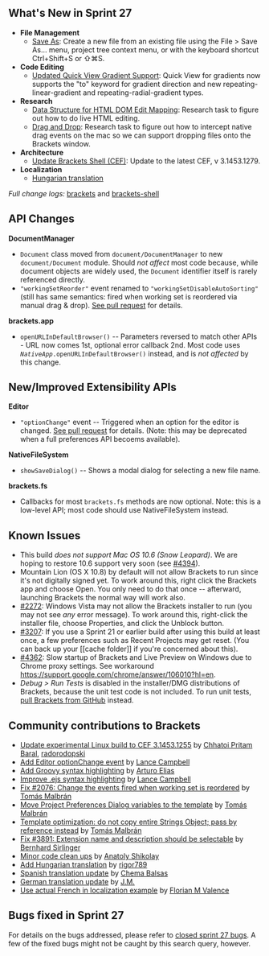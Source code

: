 What's New in Sprint 27
-----------------------
* **File Management**
    * [Save As](https://trello.com/c/wxmFpxW3): Create a new file from an existing file using the File > Save As… menu, project tree context menu, or with the keyboard shortcut Ctrl+Shift+S or ⇧⌘S.
* **Code Editing**
    * [Updated Quick View Gradient Support](https://github.com/brackets-cont/brackets/issues/3458): Quick View for gradients now supports the "to" keyword for gradient direction and new repeating-linear-gradient and repeating-radial-gradient types.
* **Research**
    * [Data Structure for HTML DOM Edit Mapping](https://trello.com/c/lGIOrElQ): Research task to figure out how to do live HTML editing. 
    * [Drag and Drop](https://trello.com/c/PDyKD95J): Research task to figure out how to intercept native drag events on the mac so we can support dropping files onto the Brackets window. 
* **Architecture**
    * [Update Brackets Shell (CEF)](https://trello.com/c/YQlER69q): Update to the latest CEF, v 3.1453.1279.
* **Localization**
    * [Hungarian translation](https://github.com/brackets-cont/brackets/pull/4282)

_Full change logs:_ [brackets](https://github.com/brackets-cont/brackets/compare/sprint-26...sprint-27#commits_bucket) and [brackets-shell](https://github.com/brackets-cont/brackets-shell/compare/sprint-26...sprint-27#commits_bucket)


API Changes
-----------
**DocumentManager**
* `Document` class moved from `document/DocumentManager` to new `document/Document` module. Should _not affect_ most code because, while document objects are widely used, the `Document` identifier itself is rarely referenced directly.
* `"workingSetReorder"` event renamed to `"workingSetDisableAutoSorting"` (still has same semantics: fired when working set is reordered via manual drag & drop). [See pull request](https://github.com/brackets-cont/brackets/pull/3080) for details.

**brackets.app**  
* `openURLInDefaultBrowser()` -- Parameters reversed to match other APIs - URL now comes 1st, optional error callback 2nd. Most code uses <code><i>NativeApp</i>.openURLInDefaultBrowser()</code> instead, and is _not affected_ by this change.

New/Improved Extensibility APIs
-------------------------------
**Editor**
* `"optionChange"` event -- Triggered when an option for the editor is changed. [See pull request](https://github.com/brackets-cont/brackets/pull/4162) for details. (Note: this may be deprecated when a full preferences API becoems available).

**NativeFileSystem**
* `showSaveDialog()` -- Shows a modal dialog for selecting a new file name.

**brackets.fs**
* Callbacks for most `brackets.fs` methods are now optional. Note: this is a low-level API; most code should use NativeFileSystem instead.



Known Issues
------------
* This build _does not support Mac OS 10.6 (Snow Leopard)_. We are hoping to restore 10.6 support very soon (see [#4394](https://github.com/brackets-cont/brackets/issues/4394)).
* Mountain Lion (OS X 10.8) by default will not allow Brackets to run since it's not digitally signed yet. To work around this, right click the Brackets app and choose Open. You only need to do that once -- afterward, launching Brackets the normal way will work also.
* [#2272](https://github.com/brackets-cont/brackets/issues/2272): Windows Vista may not allow the Brackets installer to run (you may not see _any_ error message). To work around this, right-click the installer file, choose Properties, and click the Unblock button.
* [#3207](https://github.com/brackets-cont/brackets/issues/3207): If you use a Sprint 21 or earlier build after using this build at least once, a few preferences such as Recent Projects may get reset. (You can back up your [[cache folder]] if you're concerned about this).
* [#4362](https://github.com/brackets-cont/brackets/issues/4362): Slow startup of Brackets and Live Preview on Windows due to Chrome proxy settings. See workaround https://support.google.com/chrome/answer/106010?hl=en.
* _Debug > Run Tests_ is disabled in the installer/DMG distributions of Brackets, because the unit test code is not included. To run unit tests, [pull Brackets from GitHub](https://github.com/brackets-cont/brackets/wiki/How-to-Hack-on-Brackets#wiki-getcode) instead.


Community contributions to Brackets
-----------------------------------
* [Update experimental Linux build to CEF 3.1453.1255](https://github.com/brackets-cont/brackets-shell/pull/264) by [Chhatoi Pritam Baral](https://github.com/pritambaral), [radorodopski](https://github.com/radorodopski)
* [Add Editor optionChange event](https://github.com/brackets-cont/brackets/pull/4162) by [Lance Campbell](https://github.com/lkcampbell)
* [Add Groovy syntax highlighting](https://github.com/brackets-cont/brackets/pull/4322) by [Arturo Elias](https://github.com/arturoeanton)
* [Improve .ejs syntax highlighting](https://github.com/brackets-cont/brackets/pull/4166) by [Lance Campbell](https://github.com/lkcampbell)
* [Fix #2076: Change the events fired when working set is reordered](https://github.com/brackets-cont/brackets/pull/3080) by [Tomás Malbrán](https://github.com/TomMalbran)
* [Move Project Preferences Dialog variables to the template](https://github.com/brackets-cont/brackets/pull/3286) by [Tomás Malbrán](https://github.com/TomMalbran)
* [Template optimization: do not copy entire Strings Object; pass by reference instead](https://github.com/brackets-cont/brackets/pull/4260) by [Tomás Malbrán](https://github.com/TomMalbran)
* [Fix #3891: Extension name and description should be selectable](https://github.com/brackets-cont/brackets/pull/4284) by [Bernhard Sirlinger](https://github.com/WebsiteDeveloper)
* [Minor code clean ups](https://github.com/brackets-cont/brackets/pull/4059) by [Anatoly Shikolay](https://github.com/shikolay)
* [Add Hungarian translation](https://github.com/brackets-cont/brackets/pull/4282) by [rigor789](https://github.com/rigor789)
* [Spanish translation update](https://github.com/brackets-cont/brackets/pull/4286) by [Chema Balsas](https://github.com/jbalsas)
* [German translation update](https://github.com/brackets-cont/brackets/pull/4279) by [J.M.](https://github.com/mynetx)
* [Use actual French in localization example](https://github.com/brackets-cont/brackets/pull/4005) by [Florian M Valence](https://github.com/FloValence)


Bugs fixed in Sprint 27
-----------------------
For details on the bugs addressed, please refer to [closed sprint 27 bugs](https://github.com/brackets-cont/brackets/issues?labels=&milestone=14&state=closed). A few of the fixed bugs might not be caught by this search query, however.